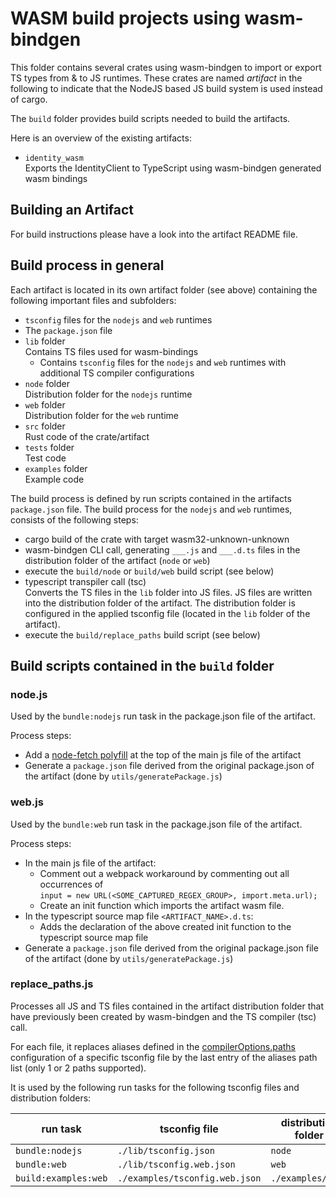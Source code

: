 # WASM build projects using wasm-bindgen

This folder contains several crates using wasm-bindgen to import or export TS types from & to JS runtimes. These crates
are named _artifact_ in the following to indicate that the NodeJS based JS build system is used instead of cargo.

The `build` folder provides build scripts needed to build the artifacts.

Here is an overview of the existing artifacts:

* `identity_wasm`<br>
  Exports the IdentityClient to TypeScript using wasm-bindgen generated wasm bindings

## Building an Artifact

For build instructions please have a look into the artifact README file.

## Build process in general

Each artifact is located in its own artifact folder (see above) containing the following important files and subfolders:

* `tsconfig` files for the `nodejs` and `web` runtimes
* The `package.json` file
* `lib` folder<br>
  Contains TS files used for wasm-bindings
    * Contains `tsconfig` files for the `nodejs` and `web` runtimes with additional TS compiler configurations
* `node` folder<br>
  Distribution folder for the `nodejs` runtime
* `web` folder<br>
  Distribution folder for the `web` runtime
* `src` folder<br>
  Rust code of the crate/artifact
* `tests` folder<br>
  Test code
* `examples` folder<br>
  Example code

The build process is defined by run scripts contained in the artifacts `package.json` file.
The build process for the `nodejs` and `web` runtimes, consists of the following steps:

* cargo build of the crate with target wasm32-unknown-unknown
* wasm-bindgen CLI call, generating `___.js` and `___.d.ts` files in the distribution folder of the artifact (`node` or
  `web`)
* execute the `build/node` or `build/web` build script (see below)
* typescript transpiler call (tsc)<br>
  Converts the TS files in the `lib` folder into JS files.
  JS files are written into the distribution folder of the artifact.
  The distribution folder is configured
  in the applied tsconfig file (located in the `lib` folder of the artifact).
* execute the `build/replace_paths` build script (see below)

## Build scripts contained in the `build` folder

### node.js

Used by the `bundle:nodejs` run task in the package.json file of the artifact.

Process steps:

* Add a [node-fetch polyfill](https://github.com/seanmonstar/reqwest/issues/910)
  at the top of the main js file of the artifact
* Generate a `package.json` file derived from the original package.json of the artifact
  (done by `utils/generatePackage.js`)

### web.js

Used by the `bundle:web` run task in the package.json file of the artifact.

Process steps:

* In the main js file of the artifact:
    * Comment out a webpack workaround by commenting out all occurrences of<br>
      `input = new URL(<SOME_CAPTURED_REGEX_GROUP>, import.meta.url);`
    * Create an init function which imports the artifact wasm file.
* In the typescript source map file `<ARTIFACT_NAME>.d.ts`:
    * Adds the declaration of the above created init function to the typescript source map file
* Generate a `package.json` file derived from the original package.json file of the artifact
  (done by `utils/generatePackage.js`)

### replace_paths.js

Processes all JS and TS files contained in the artifact distribution folder that have previously been created
by wasm-bindgen and the TS compiler (tsc) call.

For each file, it replaces aliases defined in the
[compilerOptions.paths](https://www.typescriptlang.org/docs/handbook/modules/reference.html#paths)
configuration of a specific
tsconfig file by the last entry of the aliases path list (only 1 or 2 paths supported).

It is used by the following run tasks for the following tsconfig files and distribution folders:

| run task             | tsconfig file                  | distribution folder |
|----------------------|--------------------------------|---------------------|
| `bundle:nodejs`      | `./lib/tsconfig.json`          | `node`              |
| `bundle:web`         | `./lib/tsconfig.web.json`      | `web`               |
| `build:examples:web` | `./examples/tsconfig.web.json` | `./examples/dist`   |
